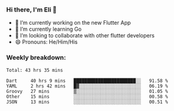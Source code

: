 ### Hi there, I'm Eli 👋
- 🔭 I’m currently working on the new Flutter App
- 🌱 I’m currently learning Go
- 🦄 I’m looking to collaborate with other flutter developers
- 😄 Pronouns: He/Him/His

### Weekly breakdown:
<!--START_SECTION:waka-->
```text
Total: 43 hrs 35 mins

Dart     40 hrs 9 mins   ███████████████████████░░   91.58 % 
YAML     2 hrs 42 mins   █▓░░░░░░░░░░░░░░░░░░░░░░░   06.19 % 
Groovy   27 mins         ▒░░░░░░░░░░░░░░░░░░░░░░░░   01.05 % 
Other    15 mins         ░░░░░░░░░░░░░░░░░░░░░░░░░   00.58 % 
JSON     13 mins         ░░░░░░░░░░░░░░░░░░░░░░░░░   00.51 % 
```
<!--END_SECTION:waka-->
